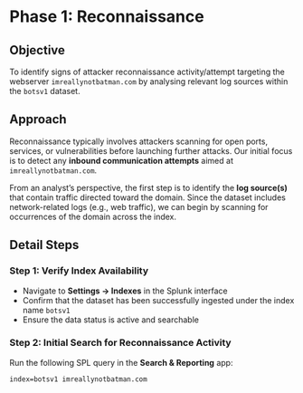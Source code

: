 # Phase 1: Reconnaissance

##  Objective
To identify signs of attacker reconnaissance activity/attempt targeting the webserver `imreallynotbatman.com` by analysing relevant log sources within the `botsv1` dataset.


##  Approach
Reconnaissance typically involves attackers scanning for open ports, services, or vulnerabilities before launching further attacks. 
Our initial focus is to detect any **inbound communication attempts** aimed at `imreallynotbatman.com`.

From an analyst’s perspective, the first step is to identify the **log source(s)** that contain traffic directed toward the domain. 
Since the dataset includes network-related logs (e.g., web traffic), we can begin by scanning for occurrences of the domain across the index.


## Detail Steps

###   Step 1: Verify Index Availability
- Navigate to **Settings → Indexes** in the Splunk interface
- Confirm that the dataset has been successfully ingested under the index name `botsv1`
- Ensure the data status is active and searchable

###   Step 2: Initial Search for Reconnaissance Activity
Run the following SPL query in the **Search & Reporting** app:

```spl
index=botsv1 imreallynotbatman.com
